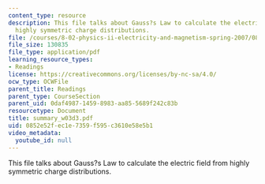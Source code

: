 ```yaml
---
content_type: resource
description: This file talks about Gauss?s Law to calculate the electric field from
  highly symmetric charge distributions.
file: /courses/8-02-physics-ii-electricity-and-magnetism-spring-2007/0852e52fec1e7359f595c3610e58e5b1_summary_w03d3.pdf
file_size: 130835
file_type: application/pdf
learning_resource_types:
- Readings
license: https://creativecommons.org/licenses/by-nc-sa/4.0/
ocw_type: OCWFile
parent_title: Readings
parent_type: CourseSection
parent_uid: 0daf4987-1459-8983-aa85-5689f242c83b
resourcetype: Document
title: summary_w03d3.pdf
uid: 0852e52f-ec1e-7359-f595-c3610e58e5b1
video_metadata:
  youtube_id: null
---
```

This file talks about Gauss?s Law to calculate the electric field from highly symmetric charge distributions.